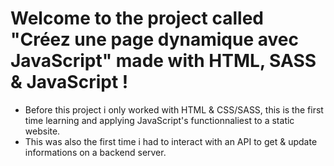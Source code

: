 # Welcome to the project called "Créez une page dynamique avec JavaScript" made with HTML, SASS & JavaScript !

- Before this project i only worked with HTML & CSS/SASS, this is the first time learning and applying JavaScript's functionnaliest to a static website.
- This was also the first time i had to interact with an API to get & update informations on a backend server.
